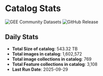 # Catalog Stats

![GEE Community Datasets](https://img.shields.io/endpoint?url=https://gist.githubusercontent.com/samapriya/34bc0c1280d475d3a69e3b60a706226e/raw/community.json)
![GitHub Release](https://img.shields.io/github/v/release/samapriya/awesome-gee-community-datasets)

## Daily Stats

<!-- START_MARKER -->
* **Total Size of catalog**: 543.32 TB
* **Total images in catalog**: 1,602,572
* **Total image collections in catalog**: 769
* **Total Feature collections in catalog**: 3,108
* **Last Run Date**: 2025-09-29
<!-- END_MARKER -->

